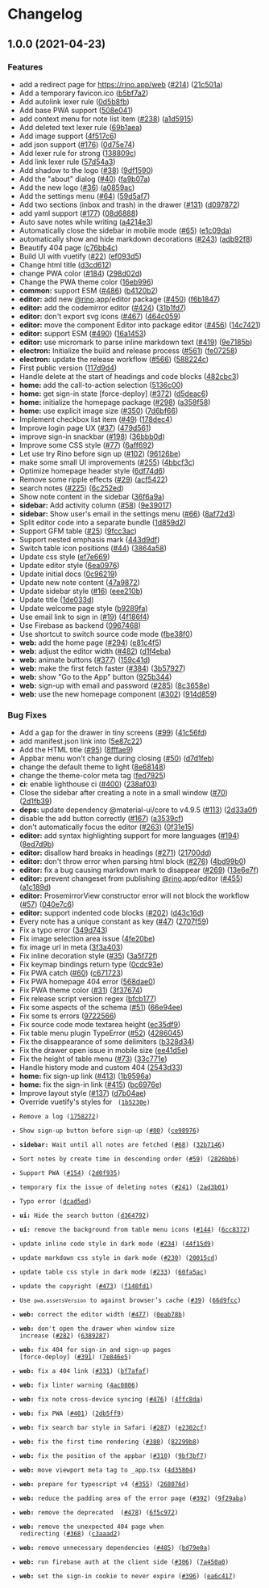 # Changelog

## 1.0.0 (2021-04-23)


### Features

* add a redirect page for https://rino.app/web ([#214](https://www.github.com/ocavue/rino/issues/214)) ([21c501a](https://www.github.com/ocavue/rino/commit/21c501a5ccbf9aa76d461d4db2da879a5ae6308e))
* Add a temporary favicon.ico ([b5bf7a2](https://www.github.com/ocavue/rino/commit/b5bf7a259c3d04a988fac359dd4893a6480931b6))
* Add autolink lexer rule ([0d5b8fb](https://www.github.com/ocavue/rino/commit/0d5b8fba59010dcba161e5df2f486570626ba4ed))
* Add base PWA support ([508e041](https://www.github.com/ocavue/rino/commit/508e041b17b0eb1791273ae248b914cedb47a0c7))
* add context menu for note list item ([#238](https://www.github.com/ocavue/rino/issues/238)) ([a1d5915](https://www.github.com/ocavue/rino/commit/a1d59150b238865181c3a997d7f9e8114b0794c8))
* Add deleted text lexer rule ([69b1aea](https://www.github.com/ocavue/rino/commit/69b1aea5071511378f5ae8425fd8b0b0e652b0ed))
* Add image support ([4f517c6](https://www.github.com/ocavue/rino/commit/4f517c68cde5ee52d7332bde2b27301978d9fb40))
* add json support ([#176](https://www.github.com/ocavue/rino/issues/176)) ([0d75e74](https://www.github.com/ocavue/rino/commit/0d75e74c39061c35408d55b6a75fe824ff93782f))
* Add lexer rule for strong ([138809c](https://www.github.com/ocavue/rino/commit/138809ccb451f500a598fe4fc49ee4d6bd9a12d6))
* Add link lexer rule ([57d54a3](https://www.github.com/ocavue/rino/commit/57d54a3d62a7e3667d43b37bb2fd322d22fde5ac))
* Add shadow to the logo ([#38](https://www.github.com/ocavue/rino/issues/38)) ([9df1590](https://www.github.com/ocavue/rino/commit/9df159031a8317e4ddde4a1b92aaeb20d8534750))
* Add the "about" dialog ([#40](https://www.github.com/ocavue/rino/issues/40)) ([fa9b07a](https://www.github.com/ocavue/rino/commit/fa9b07a1b33030f440b936c9cf5140be7fb664fa))
* Add the new logo ([#36](https://www.github.com/ocavue/rino/issues/36)) ([a0859ac](https://www.github.com/ocavue/rino/commit/a0859ac55b6b8ddc671ff0198612e2754425cae3))
* Add the settings menu ([#64](https://www.github.com/ocavue/rino/issues/64)) ([59d5af7](https://www.github.com/ocavue/rino/commit/59d5af767ad1d8149448035fd77ade720fd1db4a))
* Add two sections (inbox and trash) in the drawer ([#131](https://www.github.com/ocavue/rino/issues/131)) ([d097872](https://www.github.com/ocavue/rino/commit/d097872db5e277ef23fdd9b887693101d7d0d2ee))
* add yaml support ([#177](https://www.github.com/ocavue/rino/issues/177)) ([08d6888](https://www.github.com/ocavue/rino/commit/08d68884006264bc54ee0b04c3030a8441dbeb59))
* Auto save notes while writing ([a4214e3](https://www.github.com/ocavue/rino/commit/a4214e3d34003a09395b4ecc6250e357dfa3d288))
* Automatically close the sidebar in mobile mode ([#65](https://www.github.com/ocavue/rino/issues/65)) ([e1c09da](https://www.github.com/ocavue/rino/commit/e1c09dae58d6c359ad81e160d24bb097376bef3f))
* automatically show and hide markdown decorations ([#243](https://www.github.com/ocavue/rino/issues/243)) ([adb92f8](https://www.github.com/ocavue/rino/commit/adb92f8d1a2bafecc1f1e1894dc9dd974b0550d3))
* Beautify 404 page ([c76bb4c](https://www.github.com/ocavue/rino/commit/c76bb4c5d6bdde1b4eadd73c6387f07e4b852825))
* Build UI with vuetify ([#22](https://www.github.com/ocavue/rino/issues/22)) ([ef093d5](https://www.github.com/ocavue/rino/commit/ef093d5c2f985b09ba38b7da35d03378e7610316))
* Change html title ([d3cd612](https://www.github.com/ocavue/rino/commit/d3cd612b5631746fbc9f46071f856a1ee1f9d6dc))
* change PWA color ([#184](https://www.github.com/ocavue/rino/issues/184)) ([298d02d](https://www.github.com/ocavue/rino/commit/298d02d00efca99cad4cf8f0425d3f74ec425690))
* Change the PWA theme color ([16eb996](https://www.github.com/ocavue/rino/commit/16eb996b3c61a49ccc78d967565c34bf6d148f0e))
* **common:** support ESM ([#486](https://www.github.com/ocavue/rino/issues/486)) ([b4120b2](https://www.github.com/ocavue/rino/commit/b4120b216153e3be5a16d474ba771cdff5748edd))
* **editor:** add new [@rino](https://www.github.com/rino).app/editor package ([#450](https://www.github.com/ocavue/rino/issues/450)) ([f6b1847](https://www.github.com/ocavue/rino/commit/f6b1847310c7cb93cc2e805828e9ed9afd053c3a))
* **editor:** add the codemirror editor ([#424](https://www.github.com/ocavue/rino/issues/424)) ([31b1fd7](https://www.github.com/ocavue/rino/commit/31b1fd709415de3895d97010e23d45c29ebdd804))
* **editor:** don't export svg icons ([#467](https://www.github.com/ocavue/rino/issues/467)) ([464c059](https://www.github.com/ocavue/rino/commit/464c059789f2275e59f7c4117c4d5ead4b8cfab5))
* **editor:** move the component Editor into package editor ([#456](https://www.github.com/ocavue/rino/issues/456)) ([14c7421](https://www.github.com/ocavue/rino/commit/14c7421fcea886a9113fb2f4ce54b7885eb9a63a))
* **editor:** support ESM ([#490](https://www.github.com/ocavue/rino/issues/490)) ([16a1453](https://www.github.com/ocavue/rino/commit/16a1453cde4a62d80f5a92ef11e1c9e138588e4a))
* **editor:** use micromark to parse inline markdown text ([#419](https://www.github.com/ocavue/rino/issues/419)) ([9e7185b](https://www.github.com/ocavue/rino/commit/9e7185be8964420077dd7a3f30a382cb183e00bb))
* **electron:** Initialize the build and release process ([#561](https://www.github.com/ocavue/rino/issues/561)) ([fe07258](https://www.github.com/ocavue/rino/commit/fe07258cda7039153cf4d53af6452e816d49ec9b))
* **electron:** update the release workflow ([#566](https://www.github.com/ocavue/rino/issues/566)) ([588224c](https://www.github.com/ocavue/rino/commit/588224cb43447a2dc5fc994706006f7f1b0110d9))
* First public version ([117d9d4](https://www.github.com/ocavue/rino/commit/117d9d4b57b1d7174367974579621957f5923915))
* Handle delete at the start of headings and code blocks ([482cbc3](https://www.github.com/ocavue/rino/commit/482cbc3f7ae9f8ee857639da6d4bd97c25460fb3))
* **home:** add the call-to-action selection ([5136c00](https://www.github.com/ocavue/rino/commit/5136c00f17365ebd8d8f43c45a627780401b1476))
* **home:** get sign-in state [force-deploy] ([#372](https://www.github.com/ocavue/rino/issues/372)) ([d5deac6](https://www.github.com/ocavue/rino/commit/d5deac61e101d7aed4c5d22fbf12abb72fc29195))
* **home:** initialize the homepage package ([#298](https://www.github.com/ocavue/rino/issues/298)) ([a358f58](https://www.github.com/ocavue/rino/commit/a358f58ba34c89085642d1393b8ecd8552763728))
* **home:** use explicit image size ([#350](https://www.github.com/ocavue/rino/issues/350)) ([7d6bf66](https://www.github.com/ocavue/rino/commit/7d6bf66a4e7d0e960216bca240afdd3d23adf9fd))
* Implement checkbox list item ([#49](https://www.github.com/ocavue/rino/issues/49)) ([178dec4](https://www.github.com/ocavue/rino/commit/178dec4cd33c07463c6f68f5fe4226dc741a8d64))
* Improve login page UX ([#37](https://www.github.com/ocavue/rino/issues/37)) ([479d561](https://www.github.com/ocavue/rino/commit/479d56116cf972e302114cebb26b870781de054a))
* improve sign-in snackbar ([#198](https://www.github.com/ocavue/rino/issues/198)) ([36bbb0d](https://www.github.com/ocavue/rino/commit/36bbb0d93d7e10480c10ed4c6a6bf0f535fbd26a))
* Improve some CSS style ([#77](https://www.github.com/ocavue/rino/issues/77)) ([6aff692](https://www.github.com/ocavue/rino/commit/6aff6927a9223560ee39e9357c852f632d510394))
* Let use try Rino before sign up ([#102](https://www.github.com/ocavue/rino/issues/102)) ([96126be](https://www.github.com/ocavue/rino/commit/96126beda697b8c6fc3daf3f88045a8c88c0608e))
* make some small UI improvements ([#255](https://www.github.com/ocavue/rino/issues/255)) ([4bbcf3c](https://www.github.com/ocavue/rino/commit/4bbcf3cd3676c89226b2a1174082d1787e4380ce))
* Optimize homepage header style ([6df74d6](https://www.github.com/ocavue/rino/commit/6df74d654f2bd39b96108ba0fce5fc49f6a8998e))
* Remove some ripple effects ([#29](https://www.github.com/ocavue/rino/issues/29)) ([acf5422](https://www.github.com/ocavue/rino/commit/acf54224d93795501116391b9a84de4f832bb23a))
* search notes ([#225](https://www.github.com/ocavue/rino/issues/225)) ([6c252ed](https://www.github.com/ocavue/rino/commit/6c252edf8b64029b876ca452a71f32533ddd0c49))
* Show note content in the sidebar ([36f6a9a](https://www.github.com/ocavue/rino/commit/36f6a9a1b8a670669bcc760add23a95ed7cdcd58))
* **sidebar:** Add activity column ([#58](https://www.github.com/ocavue/rino/issues/58)) ([9e39017](https://www.github.com/ocavue/rino/commit/9e390178a6858e56759b8f4951f10b6e27033eb6))
* **sidebar:** Show user's email in the settings menu ([#66](https://www.github.com/ocavue/rino/issues/66)) ([8af72d3](https://www.github.com/ocavue/rino/commit/8af72d3bda4d48b855312d47ee968bce195f85ac))
* Split editor code into a separate bundle ([1d859d2](https://www.github.com/ocavue/rino/commit/1d859d21642338bdb568a2083cd86734a513c9f2))
* Support GFM table ([#25](https://www.github.com/ocavue/rino/issues/25)) ([9fcc3ac](https://www.github.com/ocavue/rino/commit/9fcc3ac1634aa4b26ecb63b8f1f857dac4a74d4d))
* Support nested emphasis mark ([443d9df](https://www.github.com/ocavue/rino/commit/443d9df64dff52014a627022173e961eaf7c41a7))
* Switch table icon positions ([#44](https://www.github.com/ocavue/rino/issues/44)) ([3864a58](https://www.github.com/ocavue/rino/commit/3864a58879f4587a0d2b98c84b8aa68b9546492b))
* Update css style ([ef7e669](https://www.github.com/ocavue/rino/commit/ef7e66964bc54b08023da1ac7b7a0c91e89bc406))
* Update editor style ([6ea0976](https://www.github.com/ocavue/rino/commit/6ea097680bd50d487befda4a0da815ec4200d103))
* Update initial docs ([0c96219](https://www.github.com/ocavue/rino/commit/0c96219c6168d36ea7bb1f19483a3959bbd626be))
* Update new note content ([47a9872](https://www.github.com/ocavue/rino/commit/47a9872d250ad4518550bf3366d0451b0c689bc7))
* Update sidebar style ([#16](https://www.github.com/ocavue/rino/issues/16)) ([eee210b](https://www.github.com/ocavue/rino/commit/eee210b38a9e18e1db92ad754109e1ff6998c0f4))
* Update title ([1de033d](https://www.github.com/ocavue/rino/commit/1de033d12668c22c6ca3ac1d7ca6f6730defbc8a))
* Update welcome page style ([b9289fa](https://www.github.com/ocavue/rino/commit/b9289fa81a3cdfae267924e836a00e5ebdcfb605))
* Use email link to sign in ([#19](https://www.github.com/ocavue/rino/issues/19)) ([4f186f4](https://www.github.com/ocavue/rino/commit/4f186f4cfea7b9bf16f1a8a035777ea4372b0082))
* Use Firebase as backend ([0967468](https://www.github.com/ocavue/rino/commit/0967468aae7fb72954180698f2f7100e17c82754))
* Use shortcut to switch source code mode ([fbe38f0](https://www.github.com/ocavue/rino/commit/fbe38f042a8cac91f93607e62eeb286da33467cc))
* **web:** add the home page ([#294](https://www.github.com/ocavue/rino/issues/294)) ([e81c4f5](https://www.github.com/ocavue/rino/commit/e81c4f55718b9262de716a57d2e73dd1b20a90aa))
* **web:** adjust the editor width ([#482](https://www.github.com/ocavue/rino/issues/482)) ([d1f4eba](https://www.github.com/ocavue/rino/commit/d1f4eba8351d37d36b4b8cfc997566efb751a82f))
* **web:** animate buttons ([#377](https://www.github.com/ocavue/rino/issues/377)) ([159c41d](https://www.github.com/ocavue/rino/commit/159c41dffeb31f74b2d33706c78e766fbef1f6c7))
* **web:** make the first fetch faster ([#384](https://www.github.com/ocavue/rino/issues/384)) ([3b57927](https://www.github.com/ocavue/rino/commit/3b57927882b886d6d2d67225e2c78865966bcc52))
* **web:** show "Go to the App" button ([925b344](https://www.github.com/ocavue/rino/commit/925b344c1a90c1fc85624c53adedbe6aa2505a48))
* **web:** sign-up with email and password ([#285](https://www.github.com/ocavue/rino/issues/285)) ([8c3658e](https://www.github.com/ocavue/rino/commit/8c3658e00e1d79de6e1f15d06e99487a99a53e7a))
* **web:** use the new homepage component ([#302](https://www.github.com/ocavue/rino/issues/302)) ([914d859](https://www.github.com/ocavue/rino/commit/914d859c184233568258aa8e020467c75922fa9d))


### Bug Fixes

* Add a gap for the drawer in tiny screens ([#99](https://www.github.com/ocavue/rino/issues/99)) ([41c56fd](https://www.github.com/ocavue/rino/commit/41c56fd25b941d7164003668e7e12e22f284fc99))
* add manifest.json link into <head> ([5e87c22](https://www.github.com/ocavue/rino/commit/5e87c22de5994c723301e8de5c10791a695d6b74))
* Add the HTML title ([#95](https://www.github.com/ocavue/rino/issues/95)) ([8fffae9](https://www.github.com/ocavue/rino/commit/8fffae9e1066e5671f2c4380d10ce9747de402b3))
* Appbar menu won't change during closing ([#50](https://www.github.com/ocavue/rino/issues/50)) ([d7d1feb](https://www.github.com/ocavue/rino/commit/d7d1feb59ddec36e665dc1933a296a8818dfa4fe))
* change the default theme to light ([8e68148](https://www.github.com/ocavue/rino/commit/8e68148e4e75834f2978200013b7577125c83a89))
* change the theme-color meta tag ([fed7925](https://www.github.com/ocavue/rino/commit/fed7925fc1d58113e5e172f549ddf8739ba5b3c8))
* **ci:** enable lighthouse ci ([#400](https://www.github.com/ocavue/rino/issues/400)) ([238af03](https://www.github.com/ocavue/rino/commit/238af03fbd594df8ce3322582759ad6930210c0f))
* Close the sidebar after creating a note in a small window ([#70](https://www.github.com/ocavue/rino/issues/70)) ([2d1fb39](https://www.github.com/ocavue/rino/commit/2d1fb392dec286c10800caa79498fe86ace4d678))
* **deps:** update dependency @material-ui/core to v4.9.5 ([#113](https://www.github.com/ocavue/rino/issues/113)) ([2d33a0f](https://www.github.com/ocavue/rino/commit/2d33a0f2062d16b9c7e3ceb752c9aa57fd41276e))
* disable the add button correctly ([#167](https://www.github.com/ocavue/rino/issues/167)) ([a3539cf](https://www.github.com/ocavue/rino/commit/a3539cf45b383b0368c4b5b4c7e742f420da1811))
* don't automatically focus the editor ([#263](https://www.github.com/ocavue/rino/issues/263)) ([0f31e15](https://www.github.com/ocavue/rino/commit/0f31e15b974e289fb36585030d4649e66c4f611a))
* **editor:** add syntax highlighting support for more languages ([#194](https://www.github.com/ocavue/rino/issues/194)) ([8ed7d9b](https://www.github.com/ocavue/rino/commit/8ed7d9b10d193db25049ca8e8679cd8e3736ce68))
* **editor:** disallow hard breaks in headings ([#271](https://www.github.com/ocavue/rino/issues/271)) ([21700dd](https://www.github.com/ocavue/rino/commit/21700dd4b71659689cb1124ec1896678118c6b9f))
* **editor:** don't throw error when parsing html block ([#276](https://www.github.com/ocavue/rino/issues/276)) ([4bd99b0](https://www.github.com/ocavue/rino/commit/4bd99b0f8963ea3272890ffa2312fa757aa52331))
* **editor:** fix a bug causing markdown mark to disappear ([#269](https://www.github.com/ocavue/rino/issues/269)) ([13e6e7f](https://www.github.com/ocavue/rino/commit/13e6e7fd1d7377917085632c2e98895613b12e53))
* **editor:** prevent changeset from publishing [@rino](https://www.github.com/rino).app/editor ([#455](https://www.github.com/ocavue/rino/issues/455)) ([a1c189d](https://www.github.com/ocavue/rino/commit/a1c189d669089a4f6a2b8b7c570ff1d5c2ce06ed))
* **editor:** ProsemirrorView constructor error will not block the workflow ([#57](https://www.github.com/ocavue/rino/issues/57)) ([040e7c6](https://www.github.com/ocavue/rino/commit/040e7c650762f0dd7c77a529c81db690be630214))
* **editor:** support indented code blocks ([#202](https://www.github.com/ocavue/rino/issues/202)) ([d43c16d](https://www.github.com/ocavue/rino/commit/d43c16d3b22aa738c03ce94c868234ee760b1e59))
* Every note has a unique constant as key ([#47](https://www.github.com/ocavue/rino/issues/47)) ([2707f59](https://www.github.com/ocavue/rino/commit/2707f59297334a448783d27a36b5c3f6fe365b05))
* Fix a typo error ([349d743](https://www.github.com/ocavue/rino/commit/349d743058a38c69e16699ffca8c890911886872))
* Fix image selection area issue ([4fe20be](https://www.github.com/ocavue/rino/commit/4fe20be53d5b72f01251e686caeb87e51ad4cb54))
* fix image url in meta ([3f3a403](https://www.github.com/ocavue/rino/commit/3f3a403a2c774486c292ce04b889682465d75b83))
* Fix inline decoration style ([#35](https://www.github.com/ocavue/rino/issues/35)) ([3a5f72f](https://www.github.com/ocavue/rino/commit/3a5f72f86c50de19c880b0cf2b713d60443dc56f))
* Fix keymap bindings return type ([0cdc93e](https://www.github.com/ocavue/rino/commit/0cdc93e03af23673428c3bdd0c54c593bd49f1ca))
* Fix PWA catch ([#60](https://www.github.com/ocavue/rino/issues/60)) ([c671723](https://www.github.com/ocavue/rino/commit/c671723cd3a170dd904643f1476fd1b531193df2))
* Fix PWA homepage 404 error ([568dae0](https://www.github.com/ocavue/rino/commit/568dae04cc3d680b80e55dcb01d3fea380d7f6a6))
* Fix PWA theme color ([#31](https://www.github.com/ocavue/rino/issues/31)) ([3f37674](https://www.github.com/ocavue/rino/commit/3f37674a8a31f530c0a9cfb6e40dda6d84c2d4bc))
* Fix release script version regex ([bfcb177](https://www.github.com/ocavue/rino/commit/bfcb17794b8f7080d7eee164de247c88088559e5))
* Fix some aspects of the schema ([#51](https://www.github.com/ocavue/rino/issues/51)) ([66e94ee](https://www.github.com/ocavue/rino/commit/66e94ee55b80bef4bfdb779227ed3f646cc5ddac))
* Fix some ts errors ([9722566](https://www.github.com/ocavue/rino/commit/97225666bf851d0c78f2aff7fd05e684985b9e6b))
* Fix source code mode textarea height ([ec35df9](https://www.github.com/ocavue/rino/commit/ec35df98f6daf3815f1b28ae923b761078424a78))
* Fix table menu plugin TypeError ([#52](https://www.github.com/ocavue/rino/issues/52)) ([4286045](https://www.github.com/ocavue/rino/commit/4286045268d6f893065979e874f0f11fb1b82a89))
* Fix the disappearance of some delimiters ([b328d34](https://www.github.com/ocavue/rino/commit/b328d34a387cb0a7b95d974a227e436ba8398504))
* Fix the drawer open issue in mobile size ([ee41d5e](https://www.github.com/ocavue/rino/commit/ee41d5e25161474f1902df9209ca13847a162b0f))
* Fix the height of table menu ([#73](https://www.github.com/ocavue/rino/issues/73)) ([33c771e](https://www.github.com/ocavue/rino/commit/33c771ee76b05904367b87507c62b0c47d457462))
* Handle history mode and custom 404 ([2543d33](https://www.github.com/ocavue/rino/commit/2543d33e1b82d85c633349cfac1840bf470311f4))
* **home:** fix sign-up link ([#413](https://www.github.com/ocavue/rino/issues/413)) ([1b9596a](https://www.github.com/ocavue/rino/commit/1b9596afabe54d8b422762f25881e68bc90c3274))
* **home:** fix the sign-in link ([#415](https://www.github.com/ocavue/rino/issues/415)) ([bc6976e](https://www.github.com/ocavue/rino/commit/bc6976e7fc2c312d00c8ba24dbc02b02a68cb7ea))
* Improve layout style ([#137](https://www.github.com/ocavue/rino/issues/137)) ([d7b04ae](https://www.github.com/ocavue/rino/commit/d7b04ae8fe124c854ae994a19586169f480c2d70))
* Override vuetify's styles for <code> ([1b5230e](https://www.github.com/ocavue/rino/commit/1b5230eb872a8d647a6e57adf15c47f3f4ea7635))
* Remove a log ([1758272](https://www.github.com/ocavue/rino/commit/17582720bed7dbfe831661b0ef43fad5f72ec1fc))
* Show sign-up button before sign-up ([#80](https://www.github.com/ocavue/rino/issues/80)) ([ce98976](https://www.github.com/ocavue/rino/commit/ce9897657a29f806d68c598f669454f93f0a42f4))
* **sidebar:** Wait until all notes are fetched ([#68](https://www.github.com/ocavue/rino/issues/68)) ([32b7146](https://www.github.com/ocavue/rino/commit/32b71463e219156277e43a5c7e9bcd4d5425cd95))
* Sort notes by create time in descending order ([#59](https://www.github.com/ocavue/rino/issues/59)) ([2826bb6](https://www.github.com/ocavue/rino/commit/2826bb68e6ba0e85614ae2828a4c6d0d6628cd13))
* Support PWA ([#154](https://www.github.com/ocavue/rino/issues/154)) ([2d0f935](https://www.github.com/ocavue/rino/commit/2d0f935e6669385ec9c4d9def1b283340e74be97))
* temporary fix the issue of deleting notes ([#241](https://www.github.com/ocavue/rino/issues/241)) ([2ad3b01](https://www.github.com/ocavue/rino/commit/2ad3b01865e3e4a36ad624d06f6d338d7dc6b4aa))
* Typo error ([dcad5ed](https://www.github.com/ocavue/rino/commit/dcad5ed471df0e11cf97ff481582f7e27edb2087))
* **ui:** Hide the search button ([d364792](https://www.github.com/ocavue/rino/commit/d36479264abd2586f836ea7a71522b90dfdb35fc))
* **ui:** remove the background from table menu icons ([#144](https://www.github.com/ocavue/rino/issues/144)) ([6cc8372](https://www.github.com/ocavue/rino/commit/6cc83720a2dd5c6c61bd5fb2771f55445d019416))
* update inline code style in dark mode ([#234](https://www.github.com/ocavue/rino/issues/234)) ([44f15d9](https://www.github.com/ocavue/rino/commit/44f15d981e6542c4b7756934ac111dc6c557dde4))
* update markdown css style in dark mode ([#230](https://www.github.com/ocavue/rino/issues/230)) ([20015cd](https://www.github.com/ocavue/rino/commit/20015cd8722f50e080ab7606f1955d79d5a0ed61))
* update table css style in dark mode ([#233](https://www.github.com/ocavue/rino/issues/233)) ([60fa5ac](https://www.github.com/ocavue/rino/commit/60fa5ace122f148069b4e4eaba452253bb2d8e01))
* update the copyright ([#473](https://www.github.com/ocavue/rino/issues/473)) ([f148fd1](https://www.github.com/ocavue/rino/commit/f148fd115a23bda3343f148d42a47d898989b7b8))
* Use `pwa.assetsVersion` to against browser’s cache ([#39](https://www.github.com/ocavue/rino/issues/39)) ([66d9fcc](https://www.github.com/ocavue/rino/commit/66d9fcc49959c4bc6af0bb5a49ad308eb8ab87ce))
* **web:** correct the editor width ([#477](https://www.github.com/ocavue/rino/issues/477)) ([0eab78b](https://www.github.com/ocavue/rino/commit/0eab78bd512fbcd64865273fcccdd415fd94ade9))
* **web:** don't open the drawer when window size increase ([#282](https://www.github.com/ocavue/rino/issues/282)) ([6389287](https://www.github.com/ocavue/rino/commit/6389287ac693a17e6a903bd99689f96d7231a437))
* **web:** fix 404 for sign-in and sign-up pages [force-deploy] ([#391](https://www.github.com/ocavue/rino/issues/391)) ([7e846e5](https://www.github.com/ocavue/rino/commit/7e846e59c8d6ce4efb3df5dcb86cd498df2c9336))
* **web:** fix a 404 link ([#331](https://www.github.com/ocavue/rino/issues/331)) ([bf7afaf](https://www.github.com/ocavue/rino/commit/bf7afaf609c7431ed71a155134af12b6995513fa))
* **web:** fix linter warning ([4ac0806](https://www.github.com/ocavue/rino/commit/4ac08061e4150b55e09cff2bc557988fcbeab7c4))
* **web:** fix note cross-device syncing ([#476](https://www.github.com/ocavue/rino/issues/476)) ([4ffc8da](https://www.github.com/ocavue/rino/commit/4ffc8da8963a9f3969f4457cd9571824ea45d223))
* **web:** fix PWA ([#401](https://www.github.com/ocavue/rino/issues/401)) ([2db5ff9](https://www.github.com/ocavue/rino/commit/2db5ff9604e9d9680b6de62a88edc52c83e8d2ae))
* **web:** fix search bar style in Safari ([#287](https://www.github.com/ocavue/rino/issues/287)) ([e2302cf](https://www.github.com/ocavue/rino/commit/e2302cf9f995a0928bac73e90ddd1f0d2aee95c4))
* **web:** fix the first time rendering ([#380](https://www.github.com/ocavue/rino/issues/380)) ([82299b8](https://www.github.com/ocavue/rino/commit/82299b8d0f2a576d36a48d37338a5dbad85f83e9))
* **web:** fix the position of the appbar ([#310](https://www.github.com/ocavue/rino/issues/310)) ([9bf3bf7](https://www.github.com/ocavue/rino/commit/9bf3bf72d4e7c63bdd13df5453efe34a86af2ee3))
* **web:** move viewport meta tag to _app.tsx ([4d35804](https://www.github.com/ocavue/rino/commit/4d358042338905d69faa53ba03868b6c3c3a5c47))
* **web:** prepare for typescript v4 ([#355](https://www.github.com/ocavue/rino/issues/355)) ([268076d](https://www.github.com/ocavue/rino/commit/268076d84fe543eccc15e3c1c832d52b1d561cbe))
* **web:** reduce the padding area of the error page ([#392](https://www.github.com/ocavue/rino/issues/392)) ([9f29aba](https://www.github.com/ocavue/rino/commit/9f29aba0f0c69bb149496078999cc062c7f396e1))
* **web:** remove the deprecated <SignInSnackBar/> ([#478](https://www.github.com/ocavue/rino/issues/478)) ([6f5c972](https://www.github.com/ocavue/rino/commit/6f5c972d4f1bdfe62d7c869a85e59277ae221e27))
* **web:** remove the unexpected 404 page when redirecting ([#368](https://www.github.com/ocavue/rino/issues/368)) ([c3aaad2](https://www.github.com/ocavue/rino/commit/c3aaad232400c7af1d99bb296555b3dc7c17d433))
* **web:** remove unnecessary dependencies ([#485](https://www.github.com/ocavue/rino/issues/485)) ([bd79e0a](https://www.github.com/ocavue/rino/commit/bd79e0ad1b5eada566e1fa2c0949e42b53a3c8a7))
* **web:** run firebase auth at the client side ([#306](https://www.github.com/ocavue/rino/issues/306)) ([7a450a0](https://www.github.com/ocavue/rino/commit/7a450a05fdc94649eec7aa752112a5fc6335a101))
* **web:** set the sign-in cookie to never expire ([#396](https://www.github.com/ocavue/rino/issues/396)) ([ea6c417](https://www.github.com/ocavue/rino/commit/ea6c417397a46c397e773bdb811d7ff71f65eb2e))
